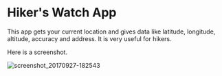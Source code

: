 # Hiker's Watch App

This app gets your current location and gives data like latitude, longitude, altitude, accuracy and address.
It is very useful for hikers.

Here is a screenshot.

![screenshot_20170927-182543](https://user-images.githubusercontent.com/25198226/30918144-530577c4-a3bb-11e7-906f-4dfdc143eb03.png)

